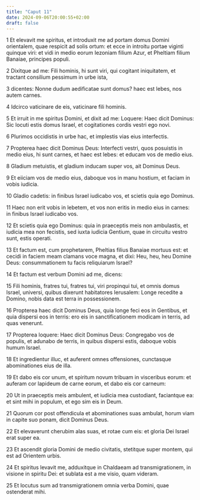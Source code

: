 ```yaml
---
title: "Caput 11"
date: 2024-09-06T20:00:55+02:00
draft: false
---
```



1 Et elevavit me spiritus, et introduxit me ad portam domus Domini orientalem, quae respicit ad solis ortum: et ecce in introitu portae viginti quinque viri: et vidi in medio eorum Iezoniam filium Azur, et Pheltiam filium Banaiae, principes populi.

2 Dixitque ad me: Fili hominis, hi sunt viri, qui cogitant iniquitatem, et tractant consilium pessimum in urbe ista,

3 dicentes: Nonne dudum aedificatae sunt domus? haec est lebes, nos autem carnes.

4 Idcirco vaticinare de eis, vaticinare fili hominis.

5 Et irruit in me spiritus Domini, et dixit ad me: Loquere: Haec dicit Dominus: Sic locuti estis domus Israel, et cogitationes cordis vestri ego novi.

6 Plurimos occidistis in urbe hac, et implestis vias eius interfectis.

7 Propterea haec dicit Dominus Deus: Interfecti vestri, quos posuistis in medio eius, hi sunt carnes, et haec est lebes: et educam vos de medio eius.

8 Gladium metuistis, et gladium inducam super vos, ait Dominus Deus.

9 Et eiiciam vos de medio eius, daboque vos in manu hostium, et faciam in vobis iudicia.

10 Gladio cadetis: in finibus Israel iudicabo vos, et scietis quia ego Dominus.

11 Haec non erit vobis in lebetem, et vos non eritis in medio eius in carnes: in finibus Israel iudicabo vos.

12 Et scietis quia ego Dominus: quia in praeceptis meis non ambulastis, et iudicia mea non fecistis, sed iuxta iudicia Gentium, quae in circuitu vestro sunt, estis operati.

13 Et factum est, cum prophetarem, Pheltias filius Banaiae mortuus est: et cecidi in faciem meam clamans voce magna, et dixi: Heu, heu, heu Domine Deus: consummationem tu facis reliquiarum Israel?

14 Et factum est verbum Domini ad me, dicens:

15 Fili hominis, fratres tui, fratres tui, viri propinqui tui, et omnis domus Israel, universi, quibus dixerunt habitatores Ierusalem: Longe recedite a Domino, nobis data est terra in possessionem.

16 Propterea haec dicit Dominus Deus, quia longe feci eos in Gentibus, et quia dispersi eos in terris: ero eis in sanctificationem modicam in terris, ad quas venerunt.

17 Propterea loquere: Haec dicit Dominus Deus: Congregabo vos de populis, et adunabo de terris, in quibus dispersi estis, daboque vobis humum Israel.

18 Et ingredientur illuc, et auferent omnes offensiones, cunctasque abominationes eius de illa.

19 Et dabo eis cor unum, et spiritum novum tribuam in visceribus eorum: et auferam cor lapideum de carne eorum, et dabo eis cor carneum:

20 Ut in praeceptis meis ambulent, et iudicia mea custodiant, faciantque ea: et sint mihi in populum, et ego sim eis in Deum.

21 Quorum cor post offendicula et abominationes suas ambulat, horum viam in capite suo ponam, dicit Dominus Deus.

22 Et elevaverunt cherubim alas suas, et rotae cum eis: et gloria Dei Israel erat super ea.

23 Et ascendit gloria Domini de medio civitatis, stetitque super montem, qui est ad Orientem urbis.

24 Et spiritus levavit me, adduxitque in Chaldaeam ad transmigrationem, in visione in spiritu Dei: et sublata est a me visio, quam videram.

25 Et locutus sum ad transmigrationem omnia verba Domini, quae ostenderat mihi.

